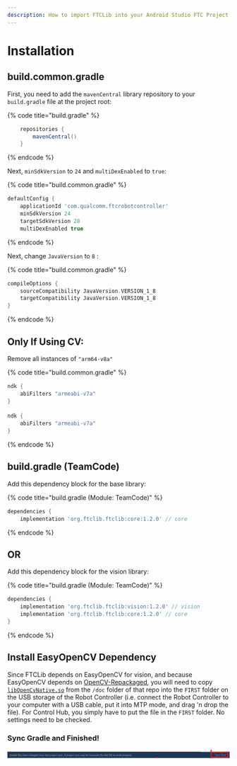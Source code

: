 ```yaml
---
description: How to import FTCLib into your Android Studio FTC Project
---
```


# Installation

## build.common.gradle

First, you need to add the `mavenCentral` library repository to your `build.gradle` file at the project root:

{% code title="build.gradle" %}
```groovy
    repositories {
        mavenCentral()
    }
```
{% endcode %}

Next, `minSdkVersion` to `24` and `multiDexEnabled` to `true`:

{% code title="build.common.gradle" %}
```groovy
defaultConfig {
    applicationId 'com.qualcomm.ftcrobotcontroller'
    minSdkVersion 24
    targetSdkVersion 28
    multiDexEnabled true
```
{% endcode %}

Next, change `JavaVersion` to `8` :

{% code title="build.common.gradle" %}
```groovy
compileOptions {
    sourceCompatibility JavaVersion.VERSION_1_8
    targetCompatibility JavaVersion.VERSION_1_8
}
```
{% endcode %}

## Only If Using CV:

Remove all instances of `"arm64-v8a"`

{% code title="build.common.gradle" %}
```groovy
ndk {
    abiFilters "armeabi-v7a"
}

ndk {
    abiFilters "armeabi-v7a"
}
```
{% endcode %}

## build.gradle \(TeamCode\)

Add this dependency block for the base library:

{% code title="build.gradle \(Module: TeamCode\)" %}
```groovy
dependencies {
    implementation 'org.ftclib.ftclib:core:1.2.0' // core
```
{% endcode %}

## OR

Add this dependency block for the vision library:

{% code title="build.gradle \(Module: TeamCode\)" %}
```groovy
dependencies {
    implementation 'org.ftclib.ftclib:vision:1.2.0' // vision
    implementation 'org.ftclib.ftclib:core:1.2.0' // core
}
```
{% endcode %}

## Install EasyOpenCV Dependency

Since FTCLib depends on EasyOpenCV for vision, and because EasyOpenCV depends on [OpenCV-Repackaged](https://github.com/OpenFTC/OpenCV-Repackaged), you will need to copy [`libOpenCvNative.so`](https://github.com/OpenFTC/OpenCV-Repackaged/blob/master/doc/libOpenCvNative.so) from the `/doc` folder of that repo into the `FIRST` folder on the USB storage of the Robot Controller \(i.e. connect the Robot Controller to your computer with a USB cable, put it into MTP mode, and drag 'n drop the file\). For Control Hub, you simply have to put the file in the `FIRST` folder. No settings need to be checked.

### Sync Gradle and Finished!

![Click that button and if successful, you can now use FTCLib](.gitbook/assets/image%20%281%29.png)
